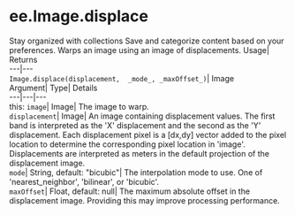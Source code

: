  
#  ee.Image.displace
Stay organized with collections  Save and categorize content based on your preferences. 
Warps an image using an image of displacements. Usage| Returns  
---|---  
`Image.displace(displacement,  _mode_, _maxOffset_)`| Image  
Argument| Type| Details  
---|---|---  
this: `image`| Image| The image to warp.  
`displacement`| Image| An image containing displacement values. The first band is interpreted as the 'X' displacement and the second as the 'Y' displacement. Each displacement pixel is a [dx,dy] vector added to the pixel location to determine the corresponding pixel location in 'image'. Displacements are interpreted as meters in the default projection of the displacement image.  
`mode`| String, default: "bicubic"| The interpolation mode to use. One of 'nearest_neighbor', 'bilinear', or 'bicubic'.  
`maxOffset`| Float, default: null| The maximum absolute offset in the displacement image. Providing this may improve processing performance.  
